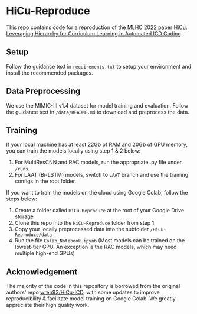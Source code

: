 # HiCu-Reproduce
This repo contains code for a reproduction of the MLHC 2022 paper [HiCu: Leveraging Hierarchy for Curriculum Learning in Automated ICD Coding](https://arxiv.org/abs/2208.02301).

Setup
-----
Follow the guidance text in `requirements.txt` to setup your environment and install the recommended packages. 

Data Preprocessing
-----
We use the MIMIC-III v1.4 dataset for model training and evaluation. 
Follow the guidance text in `/data/README.md` to download and preprocess the data.

Training
-----
If your local machine has at least 22Gb of RAM and 20Gb of GPU memory, you can train the models locally using step 1 & 2 below: 
1. For MultiResCNN and RAC models, run the appropriate .py file under `/runs`.
2. For LAAT (Bi-LSTM) models, switch to `LAAT` branch and use the training configs in the root folder.

If you want to train the models on the cloud using Google Colab, follow the steps below:
1. Create a folder called `HiCu-Reproduce` at the root of your Google Drive storage
2. Clone this repo into the `HiCu-Reproduce` folder from step 1
3. Copy your locally preprocessed data into the subfolder `/HiCu-Reproduce/data`
4. Run the file `Colab_Notebook.ipynb`
(Most models can be trained on the lowest-tier GPU. An exception is the RAC models, which may need multiple high-end GPUs)

Acknowledgement
-----
The majority of the code in this repository is borrowed from the original authors' repo [wren93/HiCu-ICD](https://github.com/wren93/HiCu-ICD), with some updates to improve reproducibility & facilitate model training on Google Colab. We greatly appreciate their high quality work.